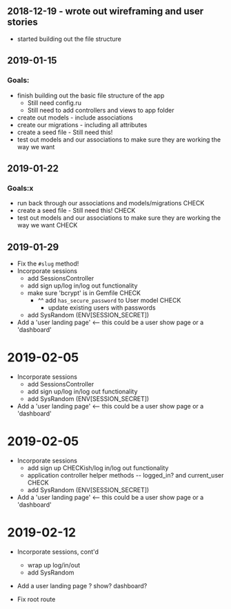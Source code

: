 ## 2018-12-19 - wrote out wireframing and user stories

 - started building out the file structure

## 2019-01-15

### Goals:
- finish building out the basic file structure of the app
  - Still need config.ru
  - Still need to add controllers and views to app folder
- create out models - include associations
- create our migrations - including all attributes
- create a seed file - Still need this!
- test out models and our associations to make sure they are working the way we want


## 2019-01-22

### Goals:x

- run back through our associations and models/migrations  CHECK
- create a seed file - Still need this!  CHECK
- test out models and our associations to make sure they are working the way we want  CHECK

## 2019-01-29

- Fix the `#slug` method!
- Incorporate sessions
  - add SessionsController  
  - add sign up/log in/log out functionality
  - make sure 'bcrypt' is in Gemfile CHECK
    - ^^ add `has_secure_password` to User model   CHECK
      - update existing users with passwords
  - add SysRandom (ENV[SESSION_SECRET])
- Add a 'user landing page' <-- this could be a user show page or a 'dashboard'

# 2019-02-05
  - Incorporate sessions
    - add SessionsController  
    - add sign up/log in/log out functionality
    - add SysRandom (ENV[SESSION_SECRET])
  - Add a 'user landing page' <-- this could be a user show page or a 'dashboard'

# 2019-02-05
  - Incorporate sessions
    - add sign up CHECKish/log in/log out functionality
    - application controller helper methods -- logged_in?  and current_user CHECK
    - add SysRandom (ENV[SESSION_SECRET])
  - Add a 'user landing page' <-- this could be a user show page or a 'dashboard'

# 2019-02-12

  - Incorporate sessions, cont'd

    - wrap up log/in/out
    - add SysRandom
  - Add a user landing page ? show? dashboard?
  - Fix root route
